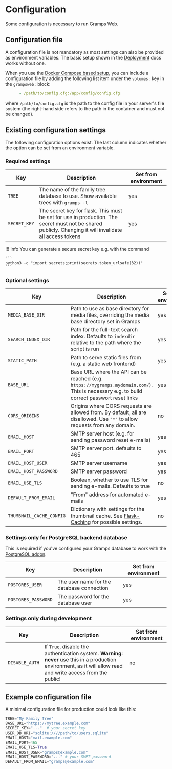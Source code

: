 # Configuration

Some configuration is necessary to run Gramps Web.

## Configuration file

A configuration file is not mandatory as most settings can also be provided as environment variables. The basic setup shown in the [Deployment](Deployment.md) docs works without one. 

When you use the [Docker Compose based setup](Deployment.md), you can include a configuration file by adding the following list item under the `volumes:` key in the `grampsweb:` block:

```yaml
      - /path/to/config.cfg:/app/config/config.cfg
```
where `/path/to/config.cfg` is the path to the config file in your server's file system (the right-hand side refers to the path in the container and must not be changed).

## Existing configuration settings
The following configuration options exist. The last column indicates whether the option can be set from an environment variable.

### Required settings

Key | Description | Set from environment
----|-------------|---------------------
`TREE` | The name of the family tree database to use. Show available trees with `gramps -l` | yes
`SECRET_KEY` | The secret key for flask. This must be set for use in production. The secret must not be shared publicly. Changing it will invalidate all access tokens | yes

!!! info
    You can generate a secure secret key e.g. with the command

    ```
    python3 -c "import secrets;print(secrets.token_urlsafe(32))"
    ```

### Optional settings

Key | Description | Set from environment
----|-------------|---------------------
`MEDIA_BASE_DIR` | Path to use as base directory for media files, overriding the media base directory set in Gramps | yes
`SEARCH_INDEX_DIR` | Path for the full-text search index. Defaults to `indexdir` relative to the path where the script is run | yes
`STATIC_PATH` | Path to serve static files from (e.g. a static web frontend) | yes
`BASE_URL` | Base URL where the API can be reached (e.g. `https://mygramps.mydomain.com/`). This is necessary e.g. to build correct passwort reset links | yes
`CORS_ORIGINS` | Origins where CORS requests are allowed from. By default, all are disallowed. Use `"*"` to allow requests from any domain. | no
`EMAIL_HOST` | SMTP server host (e.g. for sending password reset e-mails) | yes
`EMAIL_PORT` | SMTP server port. defaults to 465 | yes
`EMAIL_HOST_USER` | SMTP server username | yes
`EMAIL_HOST_PASSWORD` | SMTP server password | yes
`EMAIL_USE_TLS` | Boolean, whether to use TLS for sending e-mails. Defaults to true  | no
`DEFAULT_FROM_EMAIL` | "From" address for automated e-mails | yes
`THUMBNAIL_CACHE_CONFIG` | Dictionary with settings for the thumbnail cache. See [Flask-Caching](https://flask-caching.readthedocs.io/en/latest/) for possible settings. | no

### Settings only for PostgreSQL backend database

This is required if you've configured your Gramps database to work with the [PostgreSQL addon](https://gramps-project.org/wiki/index.php/Addon:PostgreSQL).

Key | Description | Set from environment
----|-------------|---------------------
`POSTGRES_USER` | The user name for the database connection | yes
`POSTGRES_PASSWORD` | The password for the database user | yes

### Settings only during development

Key | Description | Set from environment
----|-------------|---------------------
`DISABLE_AUTH` | If `True`, disable the authentication system. **Warning: never** use this in a production environment, as it will allow read and write access from the public! | no

## Example configuration file

A minimal configuration file for production could look like this:
```python
TREE="My Family Tree"
BASE_URL="https://mytree.example.com"
SECRET_KEY="..."  # your secret key
USER_DB_URI="sqlite:////path/to/users.sqlite"
EMAIL_HOST="mail.example.com"
EMAIL_PORT=465
EMAIL_USE_TLS=True
EMAIL_HOST_USER="gramps@example.com"
EMAIL_HOST_PASSWORD="..." # your SMPT password
DEFAULT_FROM_EMAIL="gramps@example.com"
```
